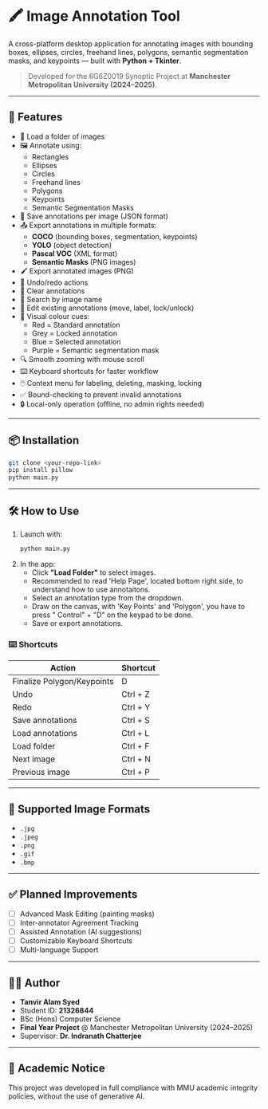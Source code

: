 # 🖍️ Image Annotation Tool

A cross-platform desktop application for annotating images with bounding boxes, ellipses, circles, freehand lines, polygons, semantic segmentation masks, and keypoints — built with **Python + Tkinter**.

> Developed for the 6G6Z0019 Synoptic Project at **Manchester Metropolitan University (2024–2025)**.

---

## 🚀 Features

- 📂 Load a folder of images
- 🖼️ Annotate using:
  - Rectangles
  - Ellipses
  - Circles
  - Freehand lines
  - Polygons
  - Keypoints
  - Semantic Segmentation Masks
- 💾 Save annotations per image (JSON format)
- 📤 Export annotations in multiple formats:
  - **COCO** (bounding boxes, segmentation, keypoints)
  - **YOLO** (object detection)
  - **Pascal VOC** (XML format)
  - **Semantic Masks** (PNG images)
- 🖌️ Export annotated images (PNG)
- 🔁 Undo/redo actions
- 🧹 Clear annotations
- 🔎 Search by image name
- 🔄 Edit existing annotations (move, label, lock/unlock)
- 🎨 Visual colour cues:
  - Red = Standard annotation
  - Grey = Locked annotation
  - Blue = Selected annotation
  - Purple = Semantic segmentation mask
- 🔍 Smooth zooming with mouse scroll
- ⌨️ Keyboard shortcuts for faster workflow
- 🖱️ Context menu for labeling, deleting, masking, locking
- ✅ Bound-checking to prevent invalid annotations
- 🔒 Local-only operation (offline, no admin rights needed)

---

## 📦 Installation

```bash
git clone <your-repo-link>
pip install pillow
python main.py
```

---

## 🛠️ How to Use

1. Launch with:
   ```bash
   python main.py
   ```
2. In the app:
   - Click **"Load Folder"** to select images.
   - Recommended to read 'Help Page', located bottom right side, to understand how to use annotaitons.
   - Select an annotation type from the dropdown.
   - Draw on the canvas, with 'Key Points' and 'Polygon', you have to press " Control" + "D" on the keypad to be done.
   - Save or export annotations.

### ⌨️ Shortcuts

| Action                  | Shortcut   |
|--------------------------|------------|
| Finalize Polygon/Keypoints | D  |
| Undo                     | Ctrl + Z   |
| Redo                     | Ctrl + Y   |
| Save annotations         | Ctrl + S   |
| Load annotations         | Ctrl + L   |
| Load folder              | Ctrl + F   |
| Next image               | Ctrl + N   |
| Previous image           | Ctrl + P   |

---

## 📸 Supported Image Formats

- `.jpg`
- `.jpeg`
- `.png`
- `.gif`
- `.bmp`

---

## ✅ Planned Improvements

- [ ] Advanced Mask Editing (painting masks)
- [ ] Inter-annotator Agreement Tracking
- [ ] Assisted Annotation (AI suggestions)
- [ ] Customizable Keyboard Shortcuts
- [ ] Multi-language Support

---

## 👨‍💻 Author

- **Tanvir Alam Syed**
- Student ID: **21326844**
- BSc (Hons) Computer Science
- **Final Year Project** @ Manchester Metropolitan University (2024–2025)
- Supervisor: **Dr. Indranath Chatterjee**

---

## 📜 Academic Notice

This project was developed in full compliance with MMU academic integrity policies, without the use of generative AI.
